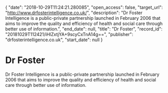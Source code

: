 {
  "date": "2018-10-29T11:24:21.280085", 
  "open_access": false, 
  "target_url": "http://www.drfosterintelligence.co.uk/", 
  "description": "Dr Foster Intelligence is a public-private partnership launched in February 2006 that aims to improve the quality and efficiency of health and social care through better use of information.", 
  "end_date": null, 
  "title": "Dr Foster", 
  "record_id": "20181029T112421/iHlZxtjYA+9scyCxTnA14g==", 
  "publisher": "drfosterintelligence.co.uk", 
  "start_date": null
}

# Dr Foster

Dr Foster Intelligence is a public-private partnership launched in February 2006 that aims to improve the quality and efficiency of health and social care through better use of information.